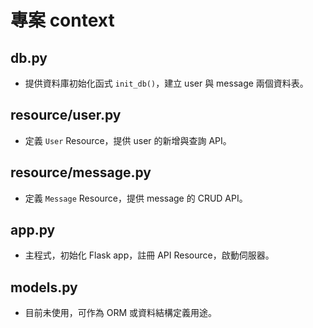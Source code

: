 # 專案 context

## db.py
- 提供資料庫初始化函式 `init_db()`，建立 user 與 message 兩個資料表。

## resource/user.py
- 定義 `User` Resource，提供 user 的新增與查詢 API。

## resource/message.py
- 定義 `Message` Resource，提供 message 的 CRUD API。

## app.py
- 主程式，初始化 Flask app，註冊 API Resource，啟動伺服器。

## models.py
- 目前未使用，可作為 ORM 或資料結構定義用途。
